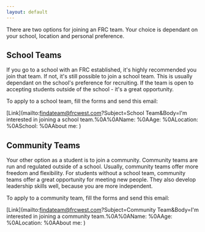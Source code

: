 ```yaml
---
layout: default
---
```


There are two options for joining an FRC team. Your choice is dependant on your school, location and personal preference.

## School Teams
If you go to a school with an FRC established, it's highly recommended you join that team. If not, it's still possible to join a school team. This is usually dependant on the school's preference for recruiting. If the team is open to accepting students outside of the school - it's a great opportunity.

To apply to a school team, fill the forms and send this email:

[Link](mailto:findateam@frcwest.com?Subject=School Team&Body=I'm interested in joining a school team.%0A%0AName: %0AAge: %0ALocation: %0ASchool: %0AAbout me: )

## Community Teams
Your other option as a student is to join a community. Community teams are run and regulated outside of a school. Usually, community teams offer more freedom and flexibility. For students without a school team, community teams offer a great opportunity for meeting new people. They also develop leadership skills well, because you are more independent.

To apply to a community team, fill the forms and send this email:

[Link](mailto:findateam@frcwest.com?Subject=Community Team&Body=I'm interested in joining a community team.%0A%0AName: %0AAge: %0ALocation: %0AAbout me: )
